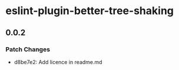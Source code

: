 # eslint-plugin-better-tree-shaking

## 0.0.2

### Patch Changes

- d8be7e2: Add licence in readme.md
